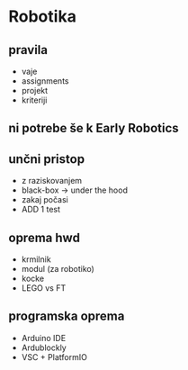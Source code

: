 # Robotika

## pravila 

- vaje
- assignments
- projekt
- kriteriji

## ni potrebe še k Early Robotics

## unčni pristop

- z raziskovanjem
- black-box -> under the hood
- zakaj počasi
- ADD 1 test

## oprema hwd

- krmilnik
- modul (za robotiko)
- kocke
- LEGO vs FT

## programska oprema

- Arduino IDE
- Ardublockly
- VSC + PlatformIO
